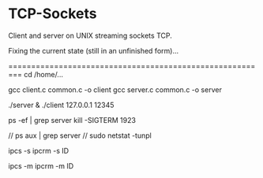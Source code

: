 # TCP-Sockets
Client and server on UNIX streaming sockets TCP.

Fixing the current state (still in an unfinished form)...

=========================================================
cd /home/...

gcc client.c common.c -o client
gcc server.c common.c -o server

./server &
./client 127.0.0.1 12345

ps -ef | grep server
kill -SIGTERM 1923

// ps aux | grep server
// sudo netstat -tunpl

ipcs -s
ipcrm -s ID

ipcs -m
ipcrm -m ID
